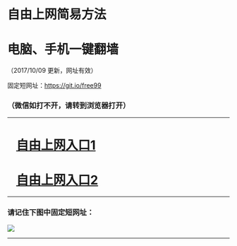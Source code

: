 ﻿# 自由上网简易方法

# 电脑、手机一键翻墙

（2017/10/09 更新，网址有效）

固定短网址：https://git.io/free99

### （微信如打不开，请转到浏览器打开）


***





# &nbsp;&nbsp; <a href="http://ft1669228062.fwq-tz-1001.info/fwqtz01.html?t=100900110325 " target="_blank">自由上网入口1</a>
# &nbsp;&nbsp; <a href="http://ft612906.fwq-tz-1002.info/fwqtz02.html?t=10090013922 " target="_blank">自由上网入口2</a>
***

### 请记住下图中固定短网址：

<img src="https://s3-us-west-2.amazonaws.com/fwq-1001/yjfq-20170905okok.png" /> 


***

